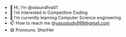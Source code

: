 - 👋 Hi, I’m @vasundhra01
- 👀 I’m interested in Competitive Coding
- 🌱 I’m currently learning Computer Science engineering
- 📫 How to reach me @vasustudy999@gmail.com
- 😄 Pronouns: She/Her

<!---
vasundhra01/vasundhra01 is a ✨ special ✨ repository because its `README.md` (this file) appears on your GitHub profile.
You can click the Preview link to take a look at your changes.
--->
